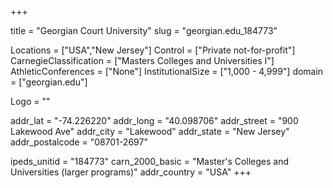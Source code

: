 
+++

title = "Georgian Court University"
slug = "georgian.edu_184773"

Locations = ["USA","New Jersey"]
Control = ["Private not-for-profit"]
CarnegieClassification = ["Masters Colleges and Universities I"]
AthleticConferences = ["None"]
InstitutionalSize = ["1,000 - 4,999"]
domain = ["georgian.edu"]

Logo = ""

addr_lat = "-74.226220"
addr_long = "40.098706"
addr_street = "900 Lakewood Ave"
addr_city = "Lakewood"
addr_state = "New Jersey"
addr_postalcode = "08701-2697"

ipeds_unitid = "184773"
carn_2000_basic = "Master's Colleges and Universities (larger programs)"
addr_country = "USA"
+++
    
